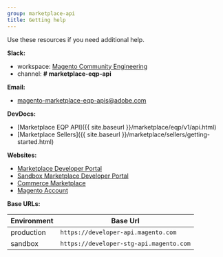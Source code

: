 ```yaml
---
group: marketplace-api
title: Getting help
---
```


Use these resources if you need additional help.

**Slack:**

-  workspace: [Magento Community Engineering](https://opensource.magento.com/slack)
-  channel: **# marketplace-eqp-api**

**Email:**

-  <magento-marketplace-eqp-apis@adobe.com>

**DevDocs:**

-  [Marketplace EQP API]({{ site.baseurl }}/marketplace/eqp/v1/api.html)
-  [Marketplace Sellers]({{ site.baseurl }}/marketplace/sellers/getting-started.html)

**Websites:**

-  [Marketplace Developer Portal](https://developer.magento.com)
-  [Sandbox Marketplace Developer Portal](https://developer-stg.magento.com)
-  [Commerce Marketplace](https://marketplace.magento.com)
-  [Magento Account](https://account.magento.com)

**Base URLs:**

|Environment|Base Url|
|-----------|--------|
|production | `https://developer-api.magento.com`     |
|sandbox    | `https://developer-stg-api.magento.com` |
